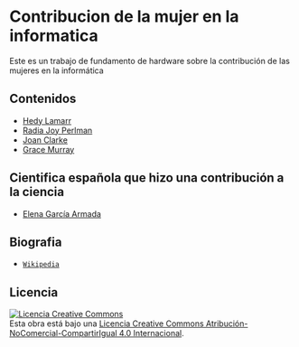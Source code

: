# Contribucion de la mujer en la informatica
Este es un trabajo de fundamento de hardware sobre la contribución de las mujeres en la informática

## Contenidos

- [Hedy Lamarr](Científicas/HedyLamar.md)
- [Radia Joy Perlman]()
- [Joan Clarke](Científicas/JoanClarke.md)
- [Grace Murray](Científicas/GraceMurray.md)

## Cientifica española que hizo una contribución a la ciencia

- [Elena García Armada](Científicas/ElenaGarcíaArmada.md)

## Biografia

- [`Wikipedia`](https://es.wikipedia.org/wiki/Wikipedia:Portada)

## Licencia

<a rel="license" href="http://creativecommons.org/licenses/by-nc-sa/4.0/"><img alt="Licencia Creative Commons" style="border-width:0" src="https://i.creativecommons.org/l/by-nc-sa/4.0/88x31.png" /></a><br />Esta obra está bajo una <a rel="license" href="http://creativecommons.org/licenses/by-nc-sa/4.0/">Licencia Creative Commons Atribución-NoComercial-CompartirIgual 4.0 Internacional</a>.
